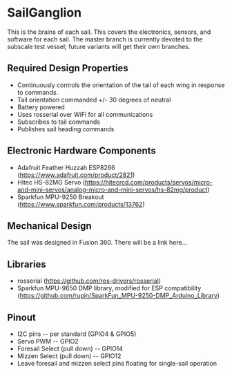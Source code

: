# SailGanglion
This is the brains of each sail. This covers the electronics, sensors, and software for each sail. The master branch is currently devoted to the subscale test vessel; future variants will get their own branches. 

## Required Design Properties
* Continuously controls the orientation of the tail of each wing in response to commands.
* Tail orientation commanded +/- 30 degrees of neutral
* Battery powered
* Uses rosserial over WiFi for all communications
* Subscribes to tail commands
* Publishes sail heading commands

## Electronic Hardware Components
* Adafruit Feather Huzzah ESP8266 (https://www.adafruit.com/product/2821)
* Hitec HS-82MG Servo (https://hitecrcd.com/products/servos/micro-and-mini-servos/analog-micro-and-mini-servos/hs-82mg/product)
* Sparkfun MPU-9250 Breakout (https://www.sparkfun.com/products/13762)

## Mechanical Design
The sail was designed in Fusion 360. There will be a link here...

## Libraries
* rosserial (https://github.com/ros-drivers/rosserial)
* Sparkfun MPU-9650 DMP library, modified for ESP compatibility (https://github.com/rupin/SparkFun_MPU-9250-DMP_Arduino_Library)

## Pinout
* I2C pins -- per standard (GPIO4 & GPIO5)
* Servo PWM -- GPIO2
* Foresail Select (pull down) -- GPIO14
* Mizzen Select (pull down) -- GPIO12
* Leave foresail and mizzen select pins floating for single-sail operation
